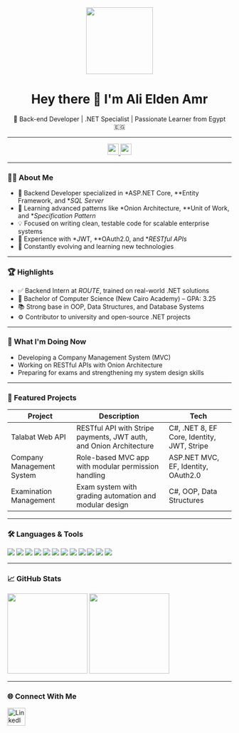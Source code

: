 <div align="center">
  <img height="150" src="https://media.giphy.com/media/M9gbBd9nbDrOTu1Mqx/giphy.gif" />
</div>

<h1 align="center">Hey there 👋 I'm Ali Elden Amr</h1>

<p align="center">
  🧠 Back-end Developer | .NET Specialist | Passionate Learner from Egypt 🇪🇬
</p>

---

<div align="center">
  <a href="https://www.linkedin.com/in/ali-amr-61219327a" target="_blank">
    <img src="https://img.shields.io/static/v1?message=LinkedIn&logo=linkedin&label=&color=0077B5&logoColor=white&style=for-the-badge" height="25" />
  </a>
  <a href="https://github.com" target="_blank">
    <img src="https://img.shields.io/static/v1?message=GitHub&logo=github&label=&color=181717&logoColor=white&style=for-the-badge" height="25" />
  </a>
</div>

---

### 👨‍💻 About Me

- 🔭 Backend Developer specialized in *ASP.NET Core, **Entity Framework, and **SQL Server*  
- 🌱 Learning advanced patterns like *Onion Architecture, **Unit of Work, and **Specification Pattern*  
- 💡 Focused on writing clean, testable code for scalable enterprise systems  
- 🚀 Experience with *JWT, **OAuth2.0, and **RESTful APIs*  
- 🧠 Constantly evolving and learning new technologies  

---

### 🏆 Highlights

- ✅ Backend Intern at *ROUTE*, trained on real-world .NET solutions  
- 🏫 Bachelor of Computer Science (New Cairo Academy) – GPA: 3.25  
- 📚 Strong base in OOP, Data Structures, and Database Systems  
- ⚙ Contributor to university and open-source .NET projects  

---

### 📅 What I'm Doing Now

- Developing a Company Management System (MVC)  
- Working on RESTful APIs with Onion Architecture  
- Preparing for exams and strengthening my system design skills  

---

### 🚀 Featured Projects

| Project | Description | Tech |
|--------|-------------|------|
| Talabat Web API | RESTful API with Stripe payments, JWT auth, and Onion Architecture | C#, .NET 8, EF Core, Identity, JWT, Stripe |
| Company Management System | Role-based MVC app with modular permission handling | ASP.NET MVC, EF, Identity, OAuth2.0 |
| Examination Management | Exam system with grading automation and modular design | C#, OOP, Data Structures |

---

### 🛠 Languages & Tools

<div align="left">
  <img src="https://img.shields.io/badge/C%23-%23239120?style=for-the-badge&logo=c-sharp&logoColor=white" />
  <img src="https://img.shields.io/badge/.NET-512BD4?style=for-the-badge&logo=dotnet&logoColor=white" />
  <img src="https://img.shields.io/badge/EF%20Core-3A3A3A?style=for-the-badge&logo=database&logoColor=white" />
  <img src="https://img.shields.io/badge/SQL%20Server-CC2927?style=for-the-badge&logo=microsoftsqlserver&logoColor=white" />
  <img src="https://img.shields.io/badge/Redis-DC382D?style=for-the-badge&logo=redis&logoColor=white" />
  <img src="https://img.shields.io/badge/Postman-FF6C37?style=for-the-badge&logo=postman&logoColor=white" />
  <img src="https://img.shields.io/badge/Docker-2496ED?style=for-the-badge&logo=docker&logoColor=white" />
  <img src="https://img.shields.io/badge/GitHub-181717?style=for-the-badge&logo=github&logoColor=white" />
  <img src="https://img.shields.io/badge/HTML5-E34F26?style=for-the-badge&logo=html5&logoColor=white" />
  <img src="https://img.shields.io/badge/CSS3-1572B6?style=for-the-badge&logo=css3&logoColor=white" />
  <img src="https://img.shields.io/badge/JavaScript-F7DF1E?style=for-the-badge&logo=javascript&logoColor=black" />
  <img src="https://img.shields.io/badge/Angular-DD0031?style=for-the-badge&logo=angular&logoColor=white" />
</div>

---

### 📈 GitHub Stats

<p align="left">
  <img src="https://github-readme-stats.vercel.app/api?username=YOUR_GITHUB_USERNAME&show_icons=true&theme=tokyonight" height="180" />
  <img src="https://github-readme-stats.vercel.app/api/top-langs/?username=YOUR_GITHUB_USERNAME&layout=compact&theme=tokyonight" height="180"/>
</p>

---

### 🌐 Connect With Me

<div align="left">
  <a href="https://www.linkedin.com/in/ali-amr-61219327a" target="_blank">
    <img src="https://raw.githubusercontent.com/maurodesouza/profile-readme-generator/master/src/assets/icons/social/linkedin/default.svg" width="40" alt="LinkedIn" />
  </a>
</div>
